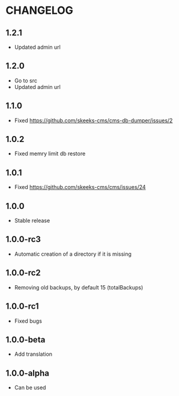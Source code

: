 CHANGELOG
==============

1.2.1
-----------------
  * Updated admin url

1.2.0
-----------------
  * Go to src
  * Updated admin url

1.1.0
-----------------
  * Fixed https://github.com/skeeks-cms/cms-db-dumper/issues/2

1.0.2
-----------------
  * Fixed memry limit db restore

1.0.1
-----------------
  * Fixed https://github.com/skeeks-cms/cms/issues/24

1.0.0
-----------------
  * Stable release

1.0.0-rc3
-----------------
  * Automatic creation of a directory if it is missing

1.0.0-rc2
-----------------
  * Removing old backups, by default 15 (totalBackups)

1.0.0-rc1
-----------------
  * Fixed bugs

1.0.0-beta
-----------------
  * Add translation

1.0.0-alpha
-----------------
  * Can be used
